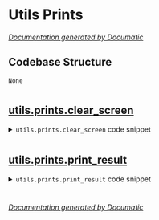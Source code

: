 # Utils Prints

[_Documentation generated by Documatic_](https://www.documatic.com)

<!---Documatic-section-Codebase Structure-start--->
## Codebase Structure

<!---Documatic-block-system_architecture-start--->
```mermaid
None
```
<!---Documatic-block-system_architecture-end--->

# #
<!---Documatic-section-Codebase Structure-end--->

<!---Documatic-section-utils.prints.clear_screen-start--->
## [utils.prints.clear_screen](3-utils_prints.md#utils.prints.clear_screen)

<!---Documatic-section-clear_screen-start--->
<!---Documatic-block-utils.prints.clear_screen-start--->
<details>
	<summary><code>utils.prints.clear_screen</code> code snippet</summary>

```python
def clear_screen() -> None:
    os.system('cls' if os.name == 'nt' else 'clear')
```
</details>
<!---Documatic-block-utils.prints.clear_screen-end--->
<!---Documatic-section-clear_screen-end--->

# #
<!---Documatic-section-utils.prints.clear_screen-end--->

<!---Documatic-section-utils.prints.print_result-start--->
## [utils.prints.print_result](3-utils_prints.md#utils.prints.print_result)

<!---Documatic-section-print_result-start--->
<!---Documatic-block-utils.prints.print_result-start--->
<details>
	<summary><code>utils.prints.print_result</code> code snippet</summary>

```python
def print_result(score: float) -> None:
    message = 'GOAL' if score > 0 else 'DEAD'
    print('=' * 50)
    print('{:^50}'.format(message))
    print('=' * 50)
    time.sleep(3)
```
</details>
<!---Documatic-block-utils.prints.print_result-end--->
<!---Documatic-section-print_result-end--->

# #
<!---Documatic-section-utils.prints.print_result-end--->

[_Documentation generated by Documatic_](https://www.documatic.com)